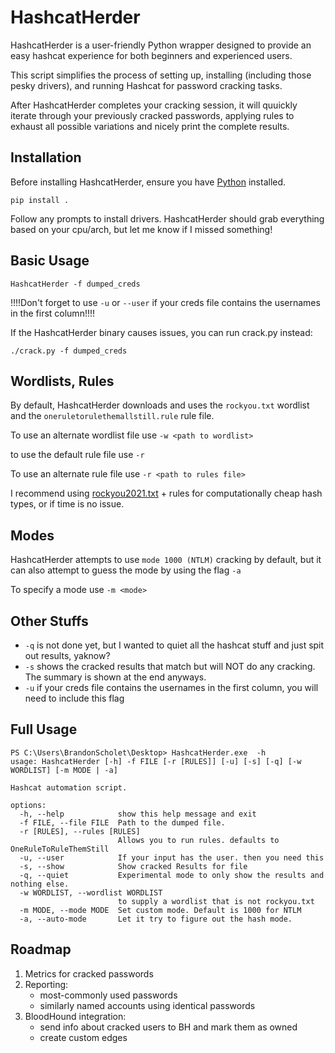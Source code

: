 # HashcatHerder

HashcatHerder is a user-friendly Python wrapper designed to provide an easy hashcat experience for both beginners and experienced users.

This script simplifies the process of setting up, installing (including those pesky drivers), and running Hashcat for password cracking tasks. 

After HashcatHerder completes your cracking session, it will quuickly iterate through your previously cracked passwords, applying rules to exhaust all possible variations and nicely print the complete results.

## Installation

Before installing HashcatHerder, ensure you have [Python](https://www.python.org/downloads/) installed.

```pip install .```

Follow any prompts to install drivers. HashcatHerder should grab everything based on your cpu/arch, but let me know if I missed something!

## Basic Usage

```HashcatHerder -f dumped_creds ```

!!!!Don't forget to use `-u` or `--user` if your creds file contains the usernames in the first column!!!!

If the HashcatHerder binary causes issues, you can run crack.py instead:

```./crack.py -f dumped_creds ```

## Wordlists, Rules

By default, HashcatHerder downloads and uses the `rockyou.txt` wordlist and the `oneruletorulethemallstill.rule` rule file.

To use an alternate wordlist file use `-w <path to wordlist>`

to use the default rule file use `-r`

To use an alternate rule file use `-r <path to rules file>`

I recommend using [rockyou2021.txt](https://github.com/ohmybahgosh/RockYou2021.txt) + rules for computationally cheap hash types, or if time is no issue.

## Modes

HashcatHerder attempts to use `mode 1000 (NTLM)` cracking by default, but it can also attempt to guess the mode by using the flag `-a`

To specify a mode use `-m <mode>`

## Other Stuffs

- `-q` is not done yet, but I wanted to quiet all the hashcat stuff and just spit out results, yaknow?
- `-s` shows the cracked results that match but will NOT do any cracking. The summary is shown at the end anyways.
- `-u` if your creds file contains the usernames in the first column, you will need to include this flag

## Full Usage
```
PS C:\Users\BrandonScholet\Desktop> HashcatHerder.exe  -h
usage: HashcatHerder [-h] -f FILE [-r [RULES]] [-u] [-s] [-q] [-w WORDLIST] [-m MODE | -a]

Hashcat automation script.

options:
  -h, --help            show this help message and exit
  -f FILE, --file FILE  Path to the dumped file.
  -r [RULES], --rules [RULES]
                        Allows you to run rules. defaults to OneRuleToRuleThemStill
  -u, --user            If your input has the user. then you need this
  -s, --show            Show cracked Results for file
  -q, --quiet           Experimental mode to only show the results and nothing else.
  -w WORDLIST, --wordlist WORDLIST
                        to supply a wordlist that is not rockyou.txt
  -m MODE, --mode MODE  Set custom mode. Default is 1000 for NTLM
  -a, --auto-mode       Let it try to figure out the hash mode.
```  

## Roadmap
1. Metrics for cracked passwords
2. Reporting: 
    - most-commonly used passwords
    - similarly named accounts using identical passwords
3. BloodHound integration:
    - send info about cracked users to BH and mark them as owned
    - create custom edges
